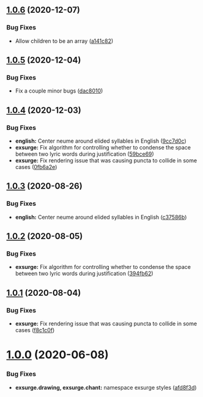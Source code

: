 ## [1.0.6](https://github.com/frmatthew/exsurge/compare/v1.0.5...v1.0.6) (2020-12-07)


### Bug Fixes

* Allow children to be an array ([a141c82](https://github.com/frmatthew/exsurge/commit/a141c82de61ec24f1852c599dad2f3b25cce88af))



## [1.0.5](https://github.com/frmatthew/exsurge/compare/v1.0.4...v1.0.5) (2020-12-04)


### Bug Fixes

* Fix a couple minor bugs ([dac8010](https://github.com/frmatthew/exsurge/commit/dac801094bea331cbc9339d302d5d9fd8cb459db))



## [1.0.4](https://github.com/frmatthew/exsurge/compare/v1.0.3...v1.0.4) (2020-12-03)


### Bug Fixes

* **english:** Center neume around elided syllables in English ([9cc7d0c](https://github.com/frmatthew/exsurge/commit/9cc7d0cd831643e8a6b2fb7cdcc004a3a83da3b2))
* **exsurge:** Fix algorithm for controlling whether to condense the space between two lyric words during justification ([59bce69](https://github.com/frmatthew/exsurge/commit/59bce6911eed1813d6511d51d7ae8833e2e9993b))
* **exsurge:** Fix rendering issue that was causing puncta to collide in some cases ([0fb6a2e](https://github.com/frmatthew/exsurge/commit/0fb6a2e8f8d53fec526e2671bd95fa51b4f41417))



## [1.0.3](https://github.com/frmatthew/exsurge/compare/v1.0.2...v1.0.3) (2020-08-26)


### Bug Fixes

* **english:** Center neume around elided syllables in English ([c37586b](https://github.com/frmatthew/exsurge/commit/c37586be3b3c67ca3da927f671c25e404b8eb8d6))



## [1.0.2](https://github.com/frmatthew/exsurge/compare/v1.0.1...v1.0.2) (2020-08-05)


### Bug Fixes

* **exsurge:** Fix algorithm for controlling whether to condense the space between two lyric words during justification ([394fb62](https://github.com/frmatthew/exsurge/commit/394fb62c98e8ca0d34aacb7464baced7dd7ec311))



## [1.0.1](https://github.com/frmatthew/exsurge/compare/v1.0.0...v1.0.1) (2020-08-04)


### Bug Fixes

* **exsurge:** Fix rendering issue that was causing puncta to collide in some cases ([f8c1c0f](https://github.com/frmatthew/exsurge/commit/f8c1c0feecb4775eed2eb61b27b953e91ca733a9))



# [1.0.0](https://github.com/frmatthew/exsurge/compare/afd8f3d21e8f9a1dba6b32934b634ccda483d2ed...v1.0.0) (2020-06-08)


### Bug Fixes

* **exsurge.drawing, exsurge.chant:** namespace exsurge styles ([afd8f3d](https://github.com/frmatthew/exsurge/commit/afd8f3d21e8f9a1dba6b32934b634ccda483d2ed))




